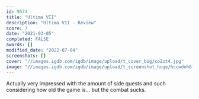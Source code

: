 ```yaml
---
id: 9574
title: "Ultima VII"
description: "Ultima VII - Review"
score: 7
date: "2021-03-05"
completed: FALSE
awards: []
modified_date: "2022-07-04"
screenshots: []
cover: "//images.igdb.com/igdb/image/upload/t_cover_big/co2zt4.jpg"
image: "//images.igdb.com/igdb/image/upload/t_screenshot_huge/hccwdoh6ffy8y8o2wboi.jpg"
---
```

Actually very impressed with the amount of side quests and such considering how old the game is... but the combat sucks.